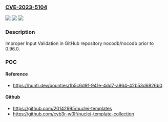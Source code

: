 ### [CVE-2023-5104](https://cve.mitre.org/cgi-bin/cvename.cgi?name=CVE-2023-5104)
![](https://img.shields.io/static/v1?label=Product&message=nocodb%2Fnocodb&color=blue)
![](https://img.shields.io/static/v1?label=Version&message=unspecified%3C%200.96.0%20&color=brighgreen)
![](https://img.shields.io/static/v1?label=Vulnerability&message=CWE-20%20Improper%20Input%20Validation&color=brighgreen)

### Description

Improper Input Validation in GitHub repository nocodb/nocodb prior to 0.96.0.

### POC

#### Reference
- https://huntr.dev/bounties/1b5c6d9f-941e-4dd7-a964-42b53d6826b0

#### Github
- https://github.com/20142995/nuclei-templates
- https://github.com/cyb3r-w0lf/nuclei-template-collection

